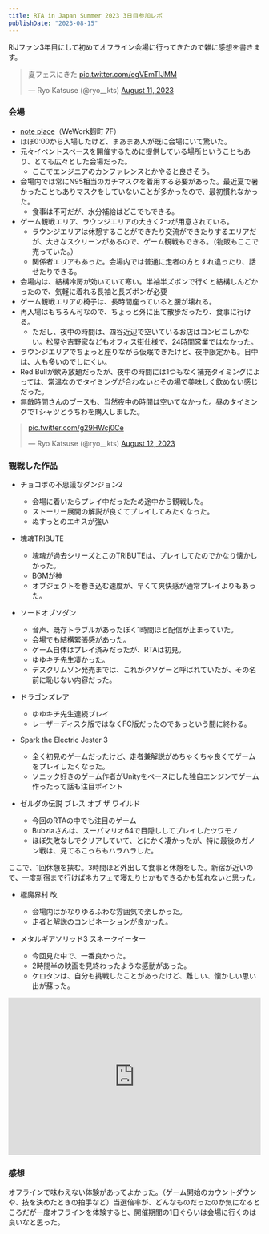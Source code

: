 ```yaml
---
title: RTA in Japan Summer 2023 3日目参加レポ
publishDate: "2023-08-15"
---
```


RiJファン3年目にして初めてオフライン会場に行ってきたので雑に感想を書きます。

<blockquote class="twitter-tweet"><p lang="ja" dir="ltr">夏フェスにきた <a href="https://t.co/egVEmTlJMM">pic.twitter.com/egVEmTlJMM</a></p>&mdash; Ryo Katsuse (@ryo__kts) <a href="https://twitter.com/ryo__kts/status/1690019909181591552?ref_src=twsrc%5Etfw">August 11, 2023</a></blockquote> <script async src="https://platform.twitter.com/widgets.js" charset="utf-8"></script>

### 会場

- [note place](https://place.lp-note.com/)（WeWork麹町 7F）
- ほぼ0:00から入場したけど、まあまあ人が既に会場にいて驚いた。
- 元々イベントスペースを開催するために提供している場所ということもあり、とても広々とした会場だった。
  - ここでエンジニアのカンファレンスとかやると良さそう。
- 会場内では常にN95相当のガチマスクを着用する必要があった。最近夏で暑かったこともありマスクをしていないことが多かったので、最初慣れなかった。
  - 食事は不可だが、水分補給はどこでもできる。
- ゲーム観戦エリア、ラウンジエリアの大きく2つが用意されている。
  - ラウンジエリアは休憩することができたり交流ができたりするエリアだが、大きなスクリーンがあるので、ゲーム観戦もできる。（物販もここで売っていた。）
  - 関係者エリアもあった。会場内では普通に走者の方とすれ違ったり、話せたりできる。
- 会場内は、結構冷房が効いていて寒い。半袖半ズボンで行くと結構しんどかったので、気軽に着れる長袖と長ズボンが必要
- ゲーム観戦エリアの椅子は、長時間座っていると腰が壊れる。
- 再入場はもちろん可なので、ちょっと外に出て散歩だったり、食事に行ける。
  - ただし、夜中の時間は、四谷近辺で空いているお店はコンビニしかない。松屋や吉野家などもオフィス街仕様で、24時間営業ではなかった。
- ラウンジエリアでちょっと座りながら仮眠できたけど、夜中限定かも。日中は、人も多いのでしにくい。
- Red Bullが飲み放題だったが、夜中の時間には1つもなく補充タイミングによっては、常温なのでタイミングが合わないとその場で美味しく飲めない感じだった。
- 無敵時間さんのブースも、当然夜中の時間は空いてなかった。昼のタイミングでTシャツとうちわを購入しました。

<blockquote class="twitter-tweet"><p lang="zxx" dir="ltr"><a href="https://t.co/g29HWcj0Ce">pic.twitter.com/g29HWcj0Ce</a></p>&mdash; Ryo Katsuse (@ryo__kts) <a href="https://twitter.com/ryo__kts/status/1690181561038364672?ref_src=twsrc%5Etfw">August 12, 2023</a></blockquote> <script async src="https://platform.twitter.com/widgets.js" charset="utf-8"></script>


### 観戦した作品

- チョコボの不思議なダンジョン2
  - 会場に着いたらプレイ中だったため途中から観戦した。
  - ストーリー展開の解説が良くてプレイしてみたくなった。
  - ぬすっとのエキスが強い

- 塊魂TRIBUTE
  - 塊魂が過去シリーズとこのTRIBUTEは、プレイしてたのでかなり懐かしかった。
  - BGMが神
  - オブジェクトを巻き込む速度が、早くて爽快感が通常プレイよりもあった。

- ソードオブソダン
  - 音声、既存トラブルがあったぽく1時間ほど配信が止まっていた。
  - 会場でも結構緊張感があった。
  - ゲーム自体はプレイ済みだったが、RTAは初見。
  - ゆゆキチ先生凄かった。
  - デスクリムゾン発売までは、これがクソゲーと呼ばれていたが、その名前に恥じない内容だった。

- ドラゴンズレア
  - ゆゆキチ先生連続プレイ
  - レーザーディスク版ではなくFC版だったのであっという間に終わる。

- Spark the Electric Jester 3
  - 全く初見のゲームだったけど、走者兼解説がめちゃくちゃ良くてゲームをプレイしたくなった。
  - ソニック好きのゲーム作者がUnityをベースにした独自エンジンでゲーム作ったって話も注目ポイント

- ゼルダの伝説 ブレス オブ ザ ワイルド
  - 今回のRTAの中でも注目のゲーム
  - Bubziaさんは、スーパマリオ64で目隠ししてプレイしたツワモノ
  - ほぼ失敗なしでクリアしていて、とにかく凄かったが、特に最後のガノン戦は、見てるこっちもハラハラした。

ここで、1回休憩を挟む。3時間ほど外出して食事と休憩をした。新宿が近いので、一度新宿まで行けばネカフェで寝たりとかもできるかも知れないと思った。

- 極魔界村 改
  - 会場内はかなりゆるふわな雰囲気で楽しかった。
  - 走者と解説のコンビネーションが良かった。

- メタルギアソリッド3 スネークイーター
  - 今回見た中で、一番良かった。
  - 2時間半の映画を見終わったような感動があった。
  - ケロタンは、自分も挑戦したことがあったけど、難しい、懐かしい思い出が蘇った。


<iframe width="100%" height="315" src="https://www.youtube.com/embed/p1qJYLD7O4g" title="YouTube video player" frameborder="0" allow="accelerometer; autoplay; clipboard-write; encrypted-media; gyroscope; picture-in-picture; web-share" allowfullscreen></iframe>


### 感想

オフラインで味わえない体験があってよかった。（ゲーム開始のカウントダウンや、技を決めたときの拍手など）当選倍率が、どんなものだったのか気になるところだが一度オフラインを体験すると、開催期間の1日ぐらいは会場に行くのは良いなと思った。
